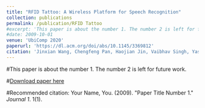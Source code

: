 ```yaml
---
title: "RFID Tattoo: A Wireless Platform for Speech Recognition"
collection: publications
permalink: /publication/RFID Tattoo
#excerpt: 'This paper is about the number 1. The number 2 is left for future work.'
#date: 2009-10-01
venue: 'UbiComp 2020'
paperurl: 'https://dl.acm.org/doi/abs/10.1145/3369812'
citation: 'Jinxian Wang, Chengfeng Pan, Haojian Jin, Vaibhav Singh, Yash Jain, Jason I Jong, Carmel Majidi, Swarun Kumar. (2020). &quot;RFID Tattoo: A Wireless Platform for Speech Recognition.&quot; <i>UbiComp 2020</i>. 1(1).'
---
```

#This paper is about the number 1. The number 2 is left for future work.

#[Download paper here](http://academicpages.github.io/files/paper1.pdf)

#Recommended citation: Your Name, You. (2009). "Paper Title Number 1." <i>Journal 1</i>. 1(1).
